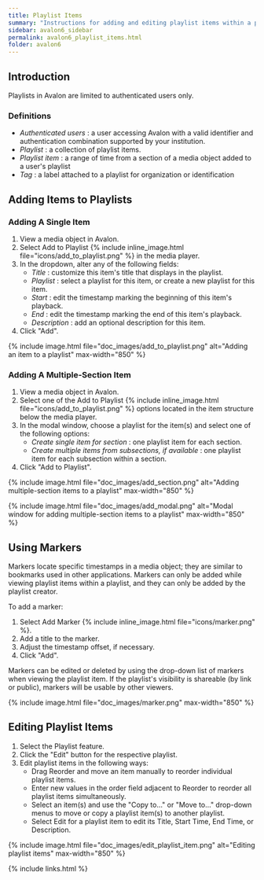 ```yaml
---
title: Playlist Items
summary: "Instructions for adding and editing playlist items within a playlist."
sidebar: avalon6_sidebar
permalink: avalon6_playlist_items.html
folder: avalon6
---
```


## Introduction

Playlists in Avalon are limited to authenticated users only.

### Definitions

* _Authenticated users_ : a user accessing Avalon with a valid identifier and authentication combination supported by your institution.
* _Playlist_ : a collection of playlist items.
* _Playlist item_ : a range of time from a section of a media object added to a user's playlist
* _Tag_ : a label attached to a playlist for organization or identification

## Adding Items to Playlists

### Adding A Single Item

1. View a media object in Avalon.
2. Select Add to Playlist {% include inline_image.html file="icons/add_to_playlist.png" %} in the media player.
3. In the dropdown, alter any of the following fields:
   * _Title_ : customize this item's title that displays in the playlist.
   * _Playlist_ : select a playlist for this item, or create a new playlist for this item.
   * _Start_ : edit the timestamp marking the beginning of this item's playback.
   * _End_ : edit the timestamp marking the end of this item's playback.
   * _Description_ : add an optional description for this item.
4. Click "Add".

{% include image.html file="doc_images/add_to_playlist.png" alt="Adding an item to a playlist" max-width="850" %}

### Adding A Multiple-Section Item

1. View a media object in Avalon.
2. Select one of the Add to Playlist {% include inline_image.html file="icons/add_to_playlist.png" %} options located in the item structure below the media player.
3. In the modal window, choose a playlist for the item(s) and select one of the following options:
   * _Create single item for section_ : one playlist item for each section.
   * _Create multiple items from subsections, if available_ : one playlist item for each subsection within a section.
4. Click "Add to Playlist".

{% include image.html file="doc_images/add_section.png" alt="Adding multiple-section items to a playlist" max-width="850" %}

{% include image.html file="doc_images/add_modal.png" alt="Modal window for adding multiple-section items to a playlist" max-width="850" %}

## Using Markers

Markers locate specific timestamps in a media object; they are similar to bookmarks used in other applications. Markers can only be added while viewing playlist items within a playlist, and they can only be added by the playlist creator. 

To add a marker:

1. Select Add Marker {% include inline_image.html file="icons/marker.png" %}.
2. Add a title to the marker.
3. Adjust the timestamp offset, if necessary.
4. Click "Add".

Markers can be edited or deleted by using the drop-down list of markers when viewing the playlist item. If the playlist's visibility is shareable (by link or public), markers will be usable by other viewers.

{% include image.html file="doc_images/marker.png" max-width="850" %}

## Editing Playlist Items

1. Select the Playlist feature.
2. Click the "Edit" button for the respective playlist.
3. Edit playlist items in the following ways:
   * Drag Reorder <i class="fas fa-arrows-alt-v"></i> and move an item manually to reorder individual playlist items.
   * Enter new values in the order field adjacent to Reorder <i class="fas fa-arrows-alt-v"></i> to reorder all playlist items simultaneously.
   * Select an item(s) and use the "Copy to..." or "Move to..." drop-down menus to move or copy a playlist item(s) to another playlist.
   * Select Edit <i class="fa fa-edit"></i> for a playlist item to edit its Title, Start Time, End Time, or Description.

{% include image.html file="doc_images/edit_playlist_item.png" alt="Editing playlist items" max-width="850" %}

{% include links.html %}